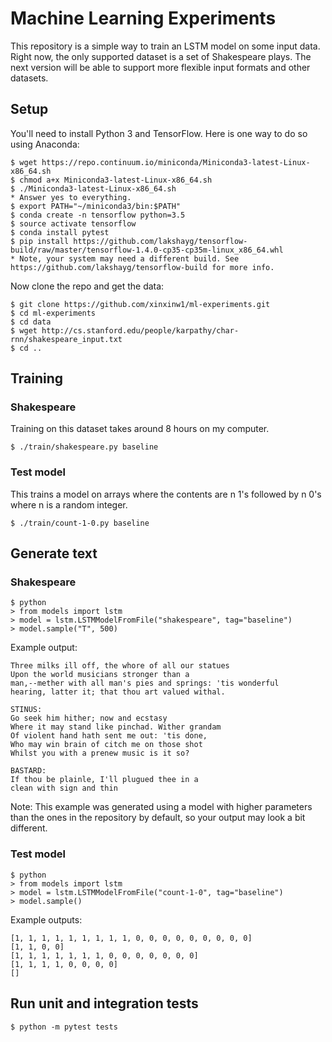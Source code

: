 # Machine Learning Experiments

This repository is a simple way to train an LSTM model on some input data. Right now, the only supported dataset is a set of Shakespeare plays. The next version will be able to support more flexible input formats and other datasets.

## Setup

You'll need to install Python 3 and TensorFlow. Here is one way to do so using Anaconda:

```
$ wget https://repo.continuum.io/miniconda/Miniconda3-latest-Linux-x86_64.sh
$ chmod a+x Miniconda3-latest-Linux-x86_64.sh
$ ./Miniconda3-latest-Linux-x86_64.sh
* Answer yes to everything.
$ export PATH="~/miniconda3/bin:$PATH"
$ conda create -n tensorflow python=3.5
$ source activate tensorflow
$ conda install pytest
$ pip install https://github.com/lakshayg/tensorflow-build/raw/master/tensorflow-1.4.0-cp35-cp35m-linux_x86_64.whl
* Note, your system may need a different build. See https://github.com/lakshayg/tensorflow-build for more info.
```

Now clone the repo and get the data:

```
$ git clone https://github.com/xinxinw1/ml-experiments.git
$ cd ml-experiments
$ cd data
$ wget http://cs.stanford.edu/people/karpathy/char-rnn/shakespeare_input.txt
$ cd ..
```

## Training

### Shakespeare

Training on this dataset takes around 8 hours on my computer.

```
$ ./train/shakespeare.py baseline
```

### Test model

This trains a model on arrays where the contents are n 1's followed by n 0's where n is a random integer.

```
$ ./train/count-1-0.py baseline
```

## Generate text

### Shakespeare

```
$ python
> from models import lstm
> model = lstm.LSTMModelFromFile("shakespeare", tag="baseline")
> model.sample("T", 500)
```

Example output:

```
Three milks ill off, the whore of all our statues
Upon the world musicians stronger than a
man,--mether with all man's pies and springs: 'tis wonderful
hearing, latter it; that thou art valued withal.

STINUS:
Go seek him hither; now and ecstasy
Where it may stand like pinchad. Wither grandam
Of violent hand hath sent me out: 'tis done,
Who may win brain of citch me on those shot
Whilst you with a prenew music is it so?

BASTARD:
If thou be plainle, I'll plugued thee in a
clean with sign and thin
```

Note: This example was generated using a model with higher parameters than the ones in the repository by default, so your output may look a bit different.

### Test model

```
$ python
> from models import lstm
> model = lstm.LSTMModelFromFile("count-1-0", tag="baseline")
> model.sample()
```

Example outputs:

```
[1, 1, 1, 1, 1, 1, 1, 1, 1, 0, 0, 0, 0, 0, 0, 0, 0, 0]
[1, 1, 0, 0]
[1, 1, 1, 1, 1, 1, 1, 0, 0, 0, 0, 0, 0, 0]
[1, 1, 1, 1, 0, 0, 0, 0]
[]
```

## Run unit and integration tests

```
$ python -m pytest tests
```
